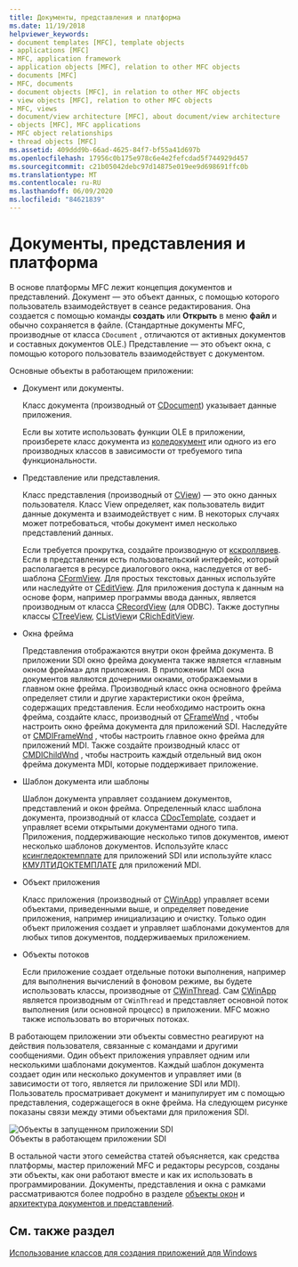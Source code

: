 ```yaml
---
title: Документы, представления и платформа
ms.date: 11/19/2018
helpviewer_keywords:
- document templates [MFC], template objects
- applications [MFC]
- MFC, application framework
- application objects [MFC], relation to other MFC objects
- documents [MFC]
- MFC, documents
- document objects [MFC], in relation to other MFC objects
- view objects [MFC], relation to other MFC objects
- MFC, views
- document/view architecture [MFC], about document/view architecture
- objects [MFC], MFC applications
- MFC object relationships
- thread objects [MFC]
ms.assetid: 409ddd9b-66ad-4625-84f7-bf55a41d697b
ms.openlocfilehash: 17956c0b175e978c6e4e2fefcdad5f744929d457
ms.sourcegitcommit: c21b05042debc97d14875e019ee9d698691ffc0b
ms.translationtype: MT
ms.contentlocale: ru-RU
ms.lasthandoff: 06/09/2020
ms.locfileid: "84621839"
---
```

# <a name="documents-views-and-the-framework"></a>Документы, представления и платформа

В основе платформы MFC лежит концепция документов и представлений. Документ — это объект данных, с помощью которого пользователь взаимодействует в сеансе редактирования. Она создается с помощью команды **создать** или **Открыть** в меню **файл** и обычно сохраняется в файле. (Стандартные документы MFC, производные от класса `CDocument` , отличаются от активных документов и составных документов OLE.) Представление — это объект окна, с помощью которого пользователь взаимодействует с документом.

Основные объекты в работающем приложении:

- Документ или документы.

   Класс документа (производный от [CDocument](reference/cdocument-class.md)) указывает данные приложения.

   Если вы хотите использовать функции OLE в приложении, произберете класс документа из [коледокумент](reference/coledocument-class.md) или одного из его производных классов в зависимости от требуемого типа функциональности.

- Представление или представления.

   Класс представления (производный от [CView](reference/cview-class.md)) — это окно данных пользователя. Класс View определяет, как пользователь видит данные документа и взаимодействует с ним. В некоторых случаях может потребоваться, чтобы документ имел несколько представлений данных.

   Если требуется прокрутка, создайте производную от [кскроллвиев](reference/cscrollview-class.md). Если в представлении есть пользовательский интерфейс, который располагается в ресурсе диалогового окна, наследуется от веб-шаблона [CFormView](reference/cformview-class.md). Для простых текстовых данных используйте или наследуйте от [CEditView](reference/ceditview-class.md). Для приложения доступа к данным на основе форм, например программы ввода данных, является производным от класса [CRecordView](reference/crecordview-class.md) (для ODBC). Также доступны классы [CTreeView](reference/ctreeview-class.md), [CListView](reference/clistview-class.md)и [CRichEditView](reference/cricheditview-class.md).

- Окна фрейма

   Представления отображаются внутри окон фрейма документа. В приложении SDI окно фрейма документа также является «главным окном фрейма» для приложения. В приложении MDI окна документов являются дочерними окнами, отображаемыми в главном окне фрейма. Производный класс окна основного фрейма определяет стили и другие характеристики окон фрейма, содержащих представления. Если необходимо настроить окна фрейма, создайте класс, производный от [CFrameWnd](reference/cframewnd-class.md) , чтобы настроить окно фрейма документа для приложений SDI. Наследуйте от [CMDIFrameWnd](reference/cmdiframewnd-class.md) , чтобы настроить главное окно фрейма для приложений MDI. Также создайте производный класс от [CMDIChildWnd](reference/cmdichildwnd-class.md) , чтобы настроить каждый отдельный вид окон фрейма документа MDI, которые поддерживает приложение.

- Шаблон документа или шаблоны

   Шаблон документа управляет созданием документов, представлений и окон фрейма. Определенный класс шаблона документа, производный от класса [CDocTemplate](reference/cdoctemplate-class.md), создает и управляет всеми открытыми документами одного типа. Приложения, поддерживающие несколько типов документов, имеют несколько шаблонов документов. Используйте класс [ксингледоктемплате](reference/csingledoctemplate-class.md) для приложений SDI или используйте класс [КМУЛТИДОКТЕМПЛАТЕ](reference/cmultidoctemplate-class.md) для приложений MDI.

- Объект приложения

   Класс приложения (производный от [CWinApp](reference/cwinapp-class.md)) управляет всеми объектами, приведенными выше, и определяет поведение приложения, например инициализацию и очистку. Только один объект приложения создает и управляет шаблонами документов для любых типов документов, поддерживаемых приложением.

- Объекты потоков

   Если приложение создает отдельные потоки выполнения, например для выполнения вычислений в фоновом режиме, вы будете использовать классы, производные от [CWinThread](reference/cwinthread-class.md). Сам [CWinApp](reference/cwinapp-class.md) является производным от `CWinThread` и представляет основной поток выполнения (или основной процесс) в приложении. MFC можно также использовать во вторичных потоках.

В работающем приложении эти объекты совместно реагируют на действия пользователя, связанные с командами и другими сообщениями. Один объект приложения управляет одним или несколькими шаблонами документов. Каждый шаблон документа создает один или несколько документов и управляет ими (в зависимости от того, является ли приложение SDI или MDI). Пользователь просматривает документ и манипулирует им с помощью представления, содержащегося в окне фрейма. На следующем рисунке показаны связи между этими объектами для приложения SDI.

![Объекты в запущенном приложении SDI](../mfc/media/vc386v1.gif "Объекты в запущенном приложении SDI") <br/>
Объекты в работающем приложении SDI

В остальной части этого семейства статей объясняется, как средства платформы, мастер приложений MFC и редакторы ресурсов, созданы эти объекты, как они работают вместе и как их использовать в программировании. Документы, представления и окна с рамками рассматриваются более подробно в разделе [объекты окон](window-objects.md) и [архитектура документов и представлений](document-view-architecture.md).

## <a name="see-also"></a>См. также раздел

[Использование классов для создания приложений для Windows](using-the-classes-to-write-applications-for-windows.md)
